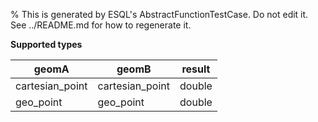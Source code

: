 % This is generated by ESQL's AbstractFunctionTestCase. Do not edit it. See ../README.md for how to regenerate it.

**Supported types**

| geomA | geomB | result |
| --- | --- | --- |
| cartesian_point | cartesian_point | double |
| geo_point | geo_point | double |

